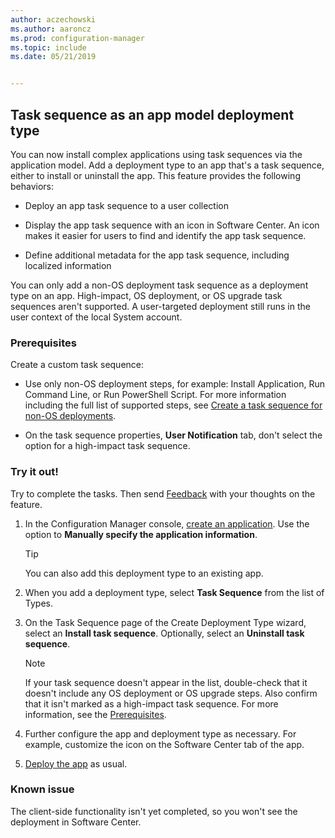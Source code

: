 ```yaml
---
author: aczechowski
ms.author: aaroncz
ms.prod: configuration-manager
ms.topic: include
ms.date: 05/21/2019


---
```


## <a name="bkmk_tsdt"></a> Task sequence as an app model deployment type

<!--3555953-->

You can now install complex applications using task sequences via the application model. Add a deployment type to an app that's a task sequence, either to install or uninstall the app. This feature provides the following behaviors:

- Deploy an app task sequence to a user collection

- Display the app task sequence with an icon in Software Center. An icon makes it easier for users to find and identify the app task sequence.

- Define additional metadata for the app task sequence, including localized information

You can only add a non-OS deployment task sequence as a deployment type on an app. High-impact, OS deployment, or OS upgrade task sequences aren't supported. A user-targeted deployment still runs in the user context of the local System account.

### Prerequisites

Create a custom task sequence:

- Use only non-OS deployment steps, for example: Install Application, Run Command Line, or Run PowerShell Script. For more information including the full list of supported steps, see [Create a task sequence for non-OS deployments](/sccm/osd/deploy-use/create-a-task-sequence-for-non-operating-system-deployments).

- On the task sequence properties, **User Notification** tab, don't select the option for a high-impact task sequence.

### Try it out!

Try to complete the tasks. Then send [Feedback](/sccm/core/understand/find-help#product-feedback) with your thoughts on the feature.

1. In the Configuration Manager console, [create an application](/sccm/apps/deploy-use/create-applications#bkmk_create). Use the option to **Manually specify the application information**.  

    > [!Tip]  
    > You can also add this deployment type to an existing app.  

1. When you add a deployment type, select **Task Sequence** from the list of Types.

1. On the Task Sequence page of the Create Deployment Type wizard, select an **Install task sequence**. Optionally, select an **Uninstall task sequence**.  

    > [!Note]  
    > If your task sequence doesn't appear in the list, double-check that it doesn't include any OS deployment or OS upgrade steps. Also confirm that it isn't marked as a high-impact task sequence. For more information, see the [Prerequisites](#prerequisites).  

1. Further configure the app and deployment type as necessary. For example, customize the icon on the Software Center tab of the app.

1. [Deploy the app](/sccm/apps/deploy-use/deploy-applications#bkmk_deploy) as usual.


### Known issue

The client-side functionality isn't yet completed, so you won't see the deployment in Software Center.
